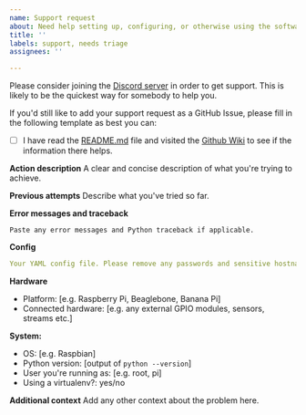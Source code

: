 ```yaml
---
name: Support request
about: Need help setting up, configuring, or otherwise using the software
title: ''
labels: support, needs triage
assignees: ''

---
```


Please consider joining the [Discord server](https://discord.gg/gWyV9W4) in order to get support. This is likely to be the quickest way for somebody to help you.

If you'd still like to add your support request as a GitHub Issue, please fill in the following template as best you can:

- [ ] I have read the [README.md](https://github.com/flyte/pi-mqtt-gpio/blob/develop/README.md) file and visited the [Github Wiki](https://github.com/flyte/pi-mqtt-gpio/wiki) to see if the information there helps.

**Action description**
A clear and concise description of what you're trying to achieve.

**Previous attempts**
Describe what you've tried so far.

**Error messages and traceback**
```
Paste any error messages and Python traceback if applicable.
```

**Config**
```yaml
Your YAML config file. Please remove any passwords and sensitive hostnames/IP addresses.
```

**Hardware**
 - Platform: [e.g. Raspberry Pi, Beaglebone, Banana Pi]
 - Connected hardware:  [e.g. any external GPIO modules, sensors, streams etc.]

**System:**
 - OS: [e.g. Raspbian]
 - Python version: [output of `python --version`]
 - User you're running as: [e.g. root, pi]
 - Using a virtualenv?: yes/no

**Additional context**
Add any other context about the problem here.
